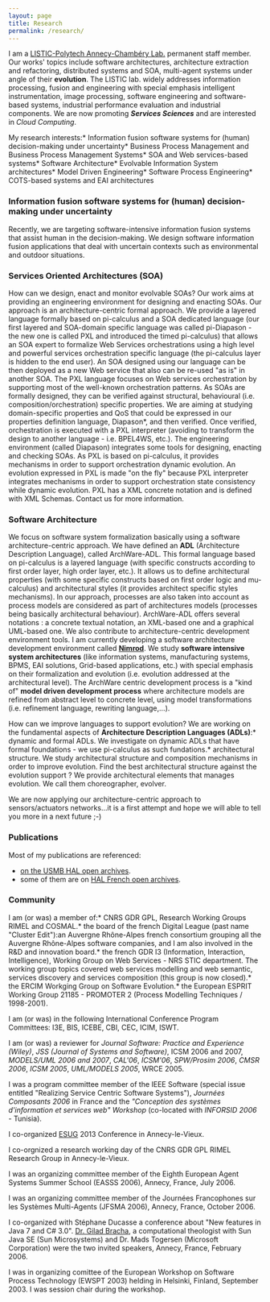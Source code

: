```yaml
---
layout: page
title: Research
permalink: /research/
---
```

I am a [LISTIC-Polytech Annecy-Chambéry Lab.](http://www.listic.univ-savoie.fr/) permanent staff member. Our works' topics include software architectures, architecture extraction and refactoring, distributed systems and SOA, multi-agent systems under angle of their **evolution**. The LISTIC lab. widely addresses information processing, fusion and engineering with special emphasis intelligent instrumentation, image processing, software engineering and software-based systems, industrial performance evaluation and industrial components. We are now promoting **_Services Sciences_** and are interested in _Cloud Computing_.  

My research interests:<lu class="bold">*   Information fusion software systems for (human) decision-making under uncertainty*   Business Process Management and Business Process Management Systems*   SOA and Web services-based systems*   Software Architecture*   Evolvable Information System architectures*   Model Driven Engineering*   Software Process Engineering*   COTS-based systems and EAI architectures</lu>  

### Information fusion software systems for (human) decision-making under uncertainty

Recently, we are targeting software-intensive information fusion systems that assist human in the decision-making. We design software information fusion applications that deal with uncertain contexts such as environmental and outdoor situations.

### Services Oriented Architectures (SOA)

How can we design, enact and monitor evolvable SOAs? Our work aims at providing an engineering environment for designing and enacting SOAs. Our approach is an architecture-centric formal approach. We provide a layered language formally based on pi-calculus and a SOA dedicated language (our first layered and SOA-domain specific language was called pi-Diapason - the new one is called PXL and introduced the timed pi-calculus) that allows an SOA expert to formalize Web Services orchestrations using a high level and powerful services orchestration specific language (the pi-calculus layer is hidden to the end user). An SOA designed using our language can be then deployed as a new Web service that also can be re-used "as is" in another SOA. The PXL language focuses on Web services orchestration by supporting most of the well-known orchestration patterns. As SOAs are formally designed, they can be verified against structural, behavioural (i.e. composition/orchestration) specific properties. We are aiming at studying domain-specific properties and QoS that could be expressed in our properties definition language, Diapason*, and then verified. Once verified, orchestration is executed with a PXL interpreter (avoiding to transform the design to another language - i.e. BPEL4WS, etc.). The engineering environment (called Diapason) integrates some tools for designing, enacting and checking SOAs. As PXL is based on pi-calculus, it provides mechanisms in order to support orchestration dynamic evolution. An evolution expressed in PXL is made "on the fly" because PXL interpreter integrates mechanisms in order to support orchestration state consistency while dynamic evolution. PXL has a XML concrete notation and is defined with XML Schemas. Contact us for more information.

### Software Architecture

We focus on software system formalization basically using a software architecture-centric approach. We have defined an **ADL** (Architecture Description Language), called <a name="Archare-ADL">ArchWare-ADL</a>. This formal language based on pi-calculus is a layered language (with specific constructs according to first order layer, high order layer, etc.). It allows us to define architectural properties (with some specific constructs based on first order logic and mu-calculus) and architectural styles (it provides architect specific styles mechanisms). In our approach, processes are also taken into account as process models are considered as part of architectures models (processes being basically architectural behaviour). ArchWare-ADL offers several notations : a concrete textual notation, an XML-based one and a graphical UML-based one. We also contribute to architecture-centric development environment tools. I am currently developing a software architecture development environment called **[Nimrod](./software.php)**. We study **software intensive system architectures** (like information systems, manufacturing systems, BPMS, EAI solutions, Grid-based applications, etc.) with special emphasis on their formalization and evolution (i.e. evolution addressed at the architectural level). The ArchWare centric development process is a "kind of" **model driven development process** where architecture models are refined from abstract level to concrete level, using model transformations (i.e. refinement language, rewriting language,...).  

How can we improve languages to support evolution? We are working on the fundamental aspects of **Architecture Description Languages (ADLs)**:<lu>*   dynamic and formal ADLs. We investigate on dynamic ADLs that have formal foundations - we use pi-calculus as such fundations.*   architectural structure. We study architectural structure and composition mechanisms in order to improve evolution. Find the best architectural structure against the evolution support ? We provide architectural elements that manages evolution. We call them choreographer, evolver.</lu>

We are now applying our architecture-centric approach to sensors/actuators networks...it is a first attempt and hope we will able to tell you more in a next future ;-)

### Publications

Most of my publications are referenced:

*   [on the USMB HAL open archives](http://hal.univ-smb.fr/search/index/q/verjus/docType_s/ART+OR+COMM+OR+COUV+OR+OTHER+OR+OUV+OR+DOUV+OR+UNDEFINED+OR+REPORT+OR+THESE+OR+HDR+OR+LECTURE/submitType_s/file+OR+notice/sort/producedDate_tdate+desc/).
*   some of them are on [HAL French open archives](http://haltools.archives-ouvertes.fr/Public/afficheRequetePubli.php?auteur_exp=VERJUS&labos_exp=LISTIC&typdoc=%28%27ART_ACL%27,%27COMM_ACT%27,%27OUVS%27,%27COVS%27%29&CB_auteur=oui&CB_titre=oui&CB_article=oui&langue=Francais&tri_exp=annee_publi&tri_exp2=typdoc&tri_exp3=date_publi&ordre_aff=TA&Fen=Aff&css=../css/VisuRubriqueEncadre.css).

### Community

I am (or was) a member of:<lu>*   CNRS GDR GPL, Research Working Groups RIMEL and COSMAL.*   the board of the french Digital League (past name "Cluster Edit"):an Auvergne Rhône-Alpes french consortium grouping all the Auvergne Rhône-Alpes software companies, and I am also involved in the R&D and innovation board.*   the french GDR I3 (Information, Interaction, Intelligence), Working Group on Web Services - NRS STIC department. The working group topics covered web services modelling and web semantic, services discovery and services composition (this group is now closed).*   the ERCIM Workging Group on Software Evolution.*   the European ESPRIT Working Group 21185 - PROMOTER 2 (Process Modelling Techniques / 1998-2001).</lu>

I am (or was) in the following International Conference Program Committees: I3E, BIS, ICEBE, CBI, CEC, ICIM, ISWT.

I am (or was) a reviewer for _Journal Software: Practice and Experience (Wiley)_, _JSS (Journal of Systems and Software)_, ICSM 2006 and 2007, _MODELS/UML 2006 and 2007_, _CAL'06_, _ICSM'06_, _SPW/Prosim 2006_, _CMSR 2006_, _ICSM 2005_, _UML/MODELS 2005_, WRCE 2005\.

I was a program committee member of the IEEE Software (special issue entitled "Realizing Service Centric Software Systems"), _Journées Composants 2006_ in France and the _"Conception des systèmes d'information et services web" Workshop_ (co-located with _INFORSID 2006_ - Tunisia).

I co-organized [ESUG](http://www.esug.org) 2013 Conference in Annecy-le-Vieux.

I co-orgnized a research working day of the CNRS GDR GPL RIMEL Research Group in Annecy-le-Vieux.

I was an organizing committee member of the Eighth European Agent Systems Summer School (EASSS 2006), Annecy, France, July 2006.

I was an organizing committee member of the Journées Francophones sur les Systèmes Multi-Agents (JFSMA 2006), Annecy, France, October 2006.

I co-organized with Stéphane Ducasse a conference about "New features in Java 7 and C# 3.0". [Dr. Gilad Bracha](http://bracha.org/Site/Home.html), a computational theologist with Sun Java SE (Sun Microsystems) and Dr. Mads Togersen (Microsoft Corporation) were the two invited speakers, Annecy, France, February 2006.

I was in organizing comittee of the European Workshop on Software Process Technology (EWSPT 2003) helding in Helsinki, Finland, September 2003\. I was session chair during the workshop.
